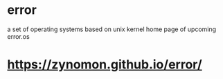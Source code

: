 # error
a set of operating systems based on unix kernel
home page of upcoming error.os 
# https://zynomon.github.io/error/
